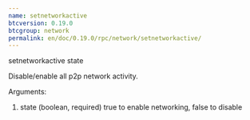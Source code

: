 ```yaml
---
name: setnetworkactive
btcversion: 0.19.0
btcgroup: network
permalink: en/doc/0.19.0/rpc/network/setnetworkactive/
---
```


setnetworkactive state

Disable/enable all p2p network activity.

Arguments:
1. state    (boolean, required) true to enable networking, false to disable


